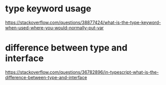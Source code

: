 # type keyword usage  
https://stackoverflow.com/questions/38877424/what-is-the-type-keyword-when-used-where-you-would-normally-put-var  

# difference between type and interface  
https://stackoverflow.com/questions/36782896/in-typescript-what-is-the-difference-between-type-and-interface  